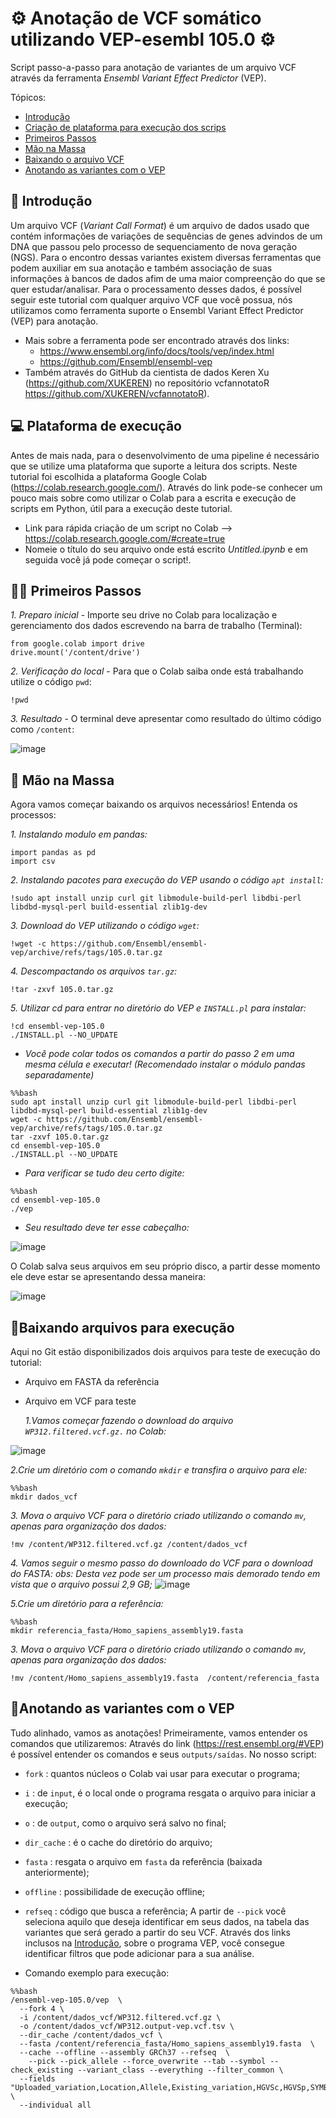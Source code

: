 # ⚙ Anotação de VCF somático utilizando VEP-esembl 105.0 ⚙
Script passo-a-passo para anotação de variantes de um arquivo VCF através da ferramenta _Ensembl Variant Effect Predictor_ (VEP). 

Tópicos:
- [Introdução](#-introdução)
- [Criação de plataforma para execução dos scrips](#-plataforma-de-execução)
- [Primeiros Passos](#%EF%B8%8F-primeiros-passos)
- [Mão na Massa](#-mão-na-massa)
- [Baixando o arquivo VCF](#baixando-o-arquivo-vcf)
- [Anotando as variantes com o VEP](#anotando-as-variantes-com-o-vep)


## 📃 Introdução
Um arquivo VCF (_Variant Call Format_) é um arquivo de dados usado que contém informações de variações de sequências de genes advindos de um DNA que passou pelo processo de sequenciamento de nova geração (NGS). Para o encontro dessas variantes existem diversas ferramentas que podem auxiliar em sua anotação e também associação de suas informações à bancos de dados afim de uma maior compreenção do que se quer estudar/analisar. 
Para o processamento desses dados, é possível seguir este tutorial com qualquer arquivo VCF que você possua, nós utilizamos como ferramenta suporte o Ensembl Variant Effect Predictor (VEP) para anotação. 
- Mais sobre a ferramenta pode ser encontrado através dos links:
  - https://www.ensembl.org/info/docs/tools/vep/index.html 
  - https://github.com/Ensembl/ensembl-vep
- Também através do GitHub da cientista de dados Keren Xu (https://github.com/XUKEREN) no repositório vcfannotatoR https://github.com/XUKEREN/vcfannotatoR).

## 💻 Plataforma de execução 
Antes de mais nada, para o desenvolvimento de uma pipeline é necessário que se utilize uma plataforma que suporte a leitura dos scripts. Neste tutorial foi escolhida a plataforma Google Colab (https://colab.research.google.com/). Através do link pode-se conhecer um pouco mais sobre como utilizar o Colab para a escrita e execução de scripts em Python, útil para a execução deste tutorial. 
- Link para rápida criação de um script no Colab --> https://colab.research.google.com/#create=true
- Nomeie o título do seu arquivo onde está escrito *Untitled.ipynb* e em seguida você já pode começar o script!.

## 🚶‍♂️ Primeiros Passos

 _1. Preparo inicial_ - Importe seu drive no Colab para localização e gerenciamento dos dados escrevendo na barra de trabalho (Terminal):
```
from google.colab import drive
drive.mount('/content/drive')
```
 _2. Verificação do local_ - Para que o Colab saiba onde está trabalhando utilize o código `pwd`:
```
!pwd
  ```
 _3. Resultado_ - O terminal deve apresentar como resultado do último código como `/content`:

![image](https://user-images.githubusercontent.com/99352577/202039441-2901185f-55da-4114-a4f2-2868e3bfe1f3.png)

## 🔨 Mão na Massa
Agora vamos começar baixando os arquivos necessários! Entenda os processos:

 _1. Instalando modulo em pandas:_
```
import pandas as pd
import csv
```
 _2. Instalando pacotes para execução do VEP usando o código `apt install`:_

```
!sudo apt install unzip curl git libmodule-build-perl libdbi-perl libdbd-mysql-perl build-essential zlib1g-dev

```

 _3. Download do VEP utilizando o código `wget`:_
  
```
!wget -c https://github.com/Ensembl/ensembl-vep/archive/refs/tags/105.0.tar.gz
```
 _4. Descompactando os arquivos `tar.gz`:_
```
!tar -zxvf 105.0.tar.gz
```
 _5. Utilizar cd para entrar no diretório do VEP e `INSTALL.pl` para instalar:_
  
```
!cd ensembl-vep-105.0
./INSTALL.pl --NO_UPDATE
```

- *Você pode colar todos os comandos a partir do passo 2 em uma mesma célula e executar! (Recomendado instalar o módulo pandas separadamente)*

```
%%bash
sudo apt install unzip curl git libmodule-build-perl libdbi-perl libdbd-mysql-perl build-essential zlib1g-dev
wget -c https://github.com/Ensembl/ensembl-vep/archive/refs/tags/105.0.tar.gz
tar -zxvf 105.0.tar.gz
cd ensembl-vep-105.0
./INSTALL.pl --NO_UPDATE 
```

- *Para verificar se tudo deu certo digite:*

```
%%bash
cd ensembl-vep-105.0
./vep
```
- *Seu resultado deve ter esse cabeçalho:*

![image](https://user-images.githubusercontent.com/99352577/202039139-9f90f685-98a5-4be0-922e-b00a4e951630.png)

O Colab salva seus arquivos em seu próprio disco, a partir desse momento ele deve estar se apresentando dessa maneira:

![image](https://user-images.githubusercontent.com/99352577/202040299-e9732c77-6e8e-4421-b2a6-10f9793929b0.png)


## 🧬Baixando arquivos para execução
Aqui no Git estão disponibilizados dois arquivos para teste de execução do tutorial:

- Arquivo em FASTA da referência
- Arquivo em VCF para teste

  _1.Vamos começar fazendo o download do arquivo `WP312.filtered.vcf.gz.` no Colab:_

![image](https://user-images.githubusercontent.com/99352577/202040401-5eb872d4-664c-4f62-8df3-7931dfb2a083.png)

  _2.Crie um diretório com o comando `mkdir` e transfira o arquivo para ele:_
```
%%bash
mkdir dados_vcf
````
  _3. Mova o arquivo VCF para o diretório criado utilizando o comando `mv`, apenas para organização dos dados:_
````
!mv /content/WP312.filtered.vcf.gz /content/dados_vcf
````

 _4. Vamos seguir o mesmo passo do downloado do VCF para o download do FASTA:
 	obs: Desta vez pode ser um processo mais demorado tendo em vista que o arquivo possui 2,9 GB;_
![image](https://user-images.githubusercontent.com/99352577/202040401-5eb872d4-664c-4f62-8df3-7931dfb2a083.png)

  _5.Crie um diretório para a referência:_
```
%%bash
mkdir referencia_fasta/Homo_sapiens_assembly19.fasta 
````
  _3. Mova o arquivo VCF para o diretório criado utilizando o comando `mv`, apenas para organização dos dados:_
````
!mv /content/Homo_sapiens_assembly19.fasta  /content/referencia_fasta
````

## 📝Anotando as variantes com o VEP
Tudo alinhado, vamos as anotações! Primeiramente, vamos entender os comandos que utilizaremos:
Através do link (https://rest.ensembl.org/#VEP) é possível entender os comandos e seus `outputs/saídas`.
No nosso script:
 - `fork` : quantos núcleos o Colab vai usar para executar o programa;
 - `i` : de `input`, é o local onde o programa resgata o arquivo para iniciar a execução;
 - `o` : de `output`, como o arquivo será salvo no final;
 - `dir_cache` : é o cache do diretório do arquivo;
 - `fasta` : resgata o arquivo em `fasta` da referência (baixada anteriormente);
 - `offline` : possibilidade de execução offline;
 - `refseq` : código que busca a referência;
A partir de `--pick` você seleciona aquilo que deseja identificar em seus dados, na tabela das variantes que será gerado a partir do seu VCF. Através dos links inclusos na [Introdução](#-introdução), sobre o programa VEP, você consegue identificar filtros que pode adicionar para a sua análise. 

- Comando exemplo para execução: 

````
%%bash
/ensembl-vep-105.0/vep  \
  --fork 4 \
  -i /content/dados_vcf/WP312.filtered.vcf.gz \
  -o /content/dados_vcf/WP312.output-vep.vcf.tsv \
  --dir_cache /content/dados_vcf \
  --fasta /content/referencia_fasta/Homo_sapiens_assembly19.fasta  \
  --cache --offline --assembly GRCh37 --refseq  \
	--pick --pick_allele --force_overwrite --tab --symbol --check_existing --variant_class --everything --filter_common \
  --fields "Uploaded_variation,Location,Allele,Existing_variation,HGVSc,HGVSp,SYMBOL,Consequence,IND,ZYG,Amino_acids,CLIN_SIG,PolyPhen,SIFT,VARIANT_CLASS,FREQS" \
  --individual all
````

